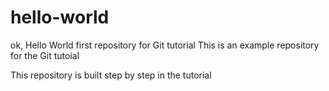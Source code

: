 # hello-world
ok, Hello World first repository for Git tutorial
This is an example repository for the Git tutoial

This repository is built step by step in the tutorial 
